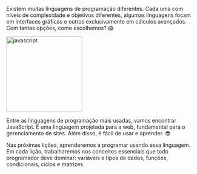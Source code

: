 Existem muitas linguagens de programação diferentes. Cada uma com níveis de complexidade e objetivos diferentes, algumas linguagens focam em interfaces gráficas e outras exclusivamente em cálculos avançados. Com tantas opções, como escolhemos? :scream:

<img src="https://upload.wikimedia.org/wikipedia/commons/thumb/9/99/Unofficial_JavaScript_logo_2.svg/1200px-Unofficial_JavaScript_logo_2.svg.png" alt="javascript" width="200" height="200">

Entre as linguagens de programação mais usadas, vamos encontrar JavaScript. É uma linguagem projetada para a web, fundamental para o gerenciamento de sites. Além disso, é fácil de usar e aprender. :sunglasses:

Nas próximas lições, aprenderemos a programar usando essa linguagem. Em cada lição, trabalharemos nos conceitos essenciais que todo programador deve dominar: variáveis e tipos de dados, funções, condicionais, ciclos e matrizes.
